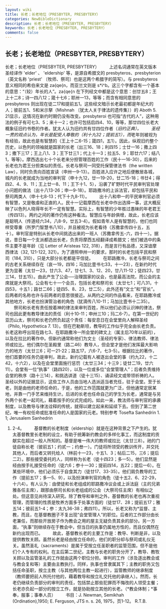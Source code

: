 ```yaml
---
layout: wiki
title: 长老；长老地位（PRESBYTER, PRESBYTERY）
categories: NewBibleDictionary
description: 长老；长老地位（PRESBYTER, PRESBYTERY）
keywords: 长老；长老地位（PRESBYTER, PRESBYTERY）
comments: false
---
```


## 长老；长老地位（PRESBYTER, PRESBYTERY）



长老；长老地位（PRESBYTER, PRESBYTERY）
　　上述名词通常在英文版本圣经译作 'elder' 、 'eldership' 等，是源自希腊文的 presbyteros、presbyterion （英文名称 'priest' 〔牧师、祭司〕也是这两个希腊字的简写）。与 presbyteros 意义相同的希伯来文是 za{qe{n，而亚兰文则是 s*i^b。这三个字都含有一个基本的意思：“（较）年长的人”。za{qe{n 在下列经文中都是这个意思：创廿五8；王上十二8；诗一四八12；箴十七6；耶卅一13，等等；而含有相同意思的 presbyteros 则出现在徒二17和提前五1。这些经文暗示长老最初都是年纪大的人；彼前五1、5和米示拏（Mishnah 〔犹太人关于律法的遗传集〕）的 Aboth
5. 21显示，这情况在新约时期仍没有改变。presbyteroi 也可指“古代的人”，这种用法的例子有可七3、5；来十一2；也许可包括启四4、10，等等，那廿四位长老大概象征旧约书卷的作者。犹太人认为旧约共有廿四位作者（*旧约正典）。
　　圣经一贯的观点认为，年长是配受人尊敬的（利十九32；提前五1），而*老年则被视为有经验，故此也是有智慧的（王上十二6-15；箴四1，五1）。因此，纵观旧约整个历史，以色列的领袖就是国家的长老（出三16、18；利四15；士廿一16；撒上四3；撒下三17；王上八1、3；王下廿三1；代上十一3；拉五5、9；耶廿六17；结八1，等等）。摩西选出七十个长老来分担管理百姓的工作（民十一16-30），后来的长老也为君王分担类似的责任。长老与祭司一同受托保管律法书（the written Law），同时负责向百姓宣读（申卅一9-13）。百姓进入应许之地后便散居各城，城内的长老就成为当地的审判官（申十九12，廿一19-20，廿二15-18；书廿4；得四2、4、9、11；王上廿一8、11；王下十1、5），沿袭了旷野时代平民审判官处理小问题的做法（出十八13-26；申一9-18）。耶路撒冷的上诉法官，却包括平民和祭司两类人（申十七8-13；代下十九8-11）。
　　出十八和申一的平民审判官必须有智慧，又是敬虔和正直的人。民十一记载摩西在长老中作出选择一事，这大概反映了以色列人晓得年长不一定有智慧。实际上，有智慧的少年胜过愚昧的年老君王（传四13）。两约之间的著作仍有这种看法。智慧应与年龄俱增，故此，长老应该是聪明人（传道经六34，八8-9，廿五3-4）。假如青年人是有智慧的，他们也同样受尊重（所罗门智慧书八10），并且被视为长老看待（苏撒拿传四十五，五十）。审判官是特别从长老中间挑选出来的一班人（苏撒拿传五-六，四十一）。据说，昔日每一个支派都选出长老，负责将摩西五经翻译成希腊文；他们被选中的条件主要不是年龄（见 Letter of Aristeas 122, 318），而是言行有品德，又深谙摩西律法（32, 121-122, 321）。为了遵照申卅一的要求，那时的长老包括平民和祭司（184, 310），只是大部分长老都是平信徒。
　　在耶路撒冷，长老与祭司之间的古老关系继续存在（哀一19，四16；马加比壹书七33，十一23），在新约时代更为显著（太廿一23，廿六3、47，廿七1、3、12、20，廿八11-12；徒四23，廿三14，廿五15）。由此产生了公会──治理国家的议会，也是最高法院，而公会的主席就是大祭司。公会有七十一个会员，包括长老和祭司长（太廿七1；可八31，十四53，十五1；路廿二66；徒四5、8、23，廿二5），此外还有“文士”和“官长”。后两者的名称也许与前两者的意思很接近。从两约之间的作品看来，在耶路撒冷或其他地方，长老也扮演管治者的角色（犹滴传八10-11；马加比壹书十二35）。
　　祭司和长老有责任按着神的律法来审判百姓，所以他们必须认识神的律法，祭司也因此更有教导律法的责任（利十10-11；申卅三10；玛二6-7）。在第一世纪的亚历山太，祭司和长老仍然负起这个责任：每安息日在会堂里向人解释圣经（Philo, Hypothetica 7. 13）。但在巴勒斯坦，教导的工作似乎完全由长老负责。长老这称呼出现在路七3、在耶路撒冷一所会堂的碑文上（属主后70年以前的），以及在拉比的著作中。但新约通常称他们为文士（圣经的专家）、律法教师、律法师或拉比。他们偶尔在圣殿里（路二46）教导人，但会堂才是他们发挥最大影响力的地方（太廿三6；可一21-22；路五17，六6-7，七3-5）。根据拉比的著作，他们首要的任务仍是审判，故此，新约记载有人被逐出会堂的事（约九22，十二42，十六2），以及在会堂里面施行惩罚（太廿三34；十三9；徒廿二19，廿六11）。会堂有一位“执事”（路四20），以及一位或多位“会堂管理人”；后者负责维持会堂的秩序（路十三14），和挑选讲道（徒十三15）、诵读经文或带领祈祷的人。圣经以外的证据显示，这些工作人员由当地人选派适当者充任，驻于会堂。至于长老，则是由他的老师任命的，于是，他的工作范围就更为广泛，但他通常定居某地，并靠一门手艺来维持生计。后进的长老也任命自己的学生为长老，通常是与另外两个长老一起司礼，藉着按手的仪式完成的。如此一来，教法师与审判官的承袭制度，以及教导与律法诠释的传统，就得以建立起来和延续下去。但到了第二世纪，唯一有权任命或批准任命的人是国家的元老。特别参考 Tosefta Sanhedrin 1. 1; Jerusalem Sanhedrin
1. 2-4。
　　基督教的长老制度（eldership）就是在这种背景之下产生的。犹太基督教里长老制的设立，有助于统筹新约教会的多样化事工，而这制度的贡献实在超过一般人所知的。基督是唯一伟大的教师或拉比（太廿三8）。祂的门徒自称长老（彼前五1；约贰一；约叁一）。门徒将所领受的教训传开，并交托其他人，而后者又转托给人（林前十一23，十五1、3；帖后二15，三6；提后二2）。那些接受委托的人，同样称为长老（徒十四23；多一5）。他们显然是经由按手礼接受任命的（徒六6；参十一30；提前四14，五22；提后一6）。在某些环境中，他们必须乐于自食其力（徒廿17、33-35）。他们肩负教导的工作（提前五17；多一5、9），以及扮演审判官的角色（徒十五2、6、22-29，十六4）。有人认为：由使徒和长老组成的耶路撒冷议会或上诉法庭（主的兄弟雅各任主席），跟那由祭司长和长老组成的公会（大祭司任主席）有相似之处。但这意见尚待深入研究。除了教导和审判之外，基督教的长老也再次重视管理，而管理的性质是牧养方面多于处事方面的（徒廿17、28；提前五17；雅五14；彼前五1-4；参：太九36-38；弗四11）。所以，长老又称为*监督、主教，而且，在基督教圈子不复出现“会堂管理人”的职位。后者的工作部分由长老兼任，而那些开放房子作为教会之用的屋主无疑负责其余的部分。另一方面，“执事”则继续存在于教会中，但当日的执事仍属地方性的，而且仅偶然在新约出现而已。
　　故此，基督教长老的主要工作是：教导、判断是非，以及提供教牧关顾。虽然长老是经由按立任命的，他们的职分却与祭司或礼仪无关。虽然圣礼（sacraments）是属于受按立任圣职者的监管范围，但不是他们个人专有的权利。在主后第二世纪，主教与长老的职务分开了，教导、教牧关顾以及监管圣礼的工作就由这两个职位分担。审判的工作（涉及逐出教会或与教会复和等）主要由主教执行。同样，执事也曾隶属其下；主教的职务又包括任命圣职，按立主教（与其他两位主教一起进行），监管教师的继承制度（教师要把前人所托付他的，藉着教导和按立礼交托他的承继人）。然而，长老仍继续负责部分的审判的责任，包括禁止那些犯罪而不悔改的人领受主餐；长老亦负起一部分的按立工作，就是协助按立其他的长老。（*教会体制；*事奉，服事；事奉人员）
　　书目：J. Newman, Semikhah (Ordination),1950; E. Ferguson,
JTS n. s. 26, 1975，页1-12。
R.T.B.




